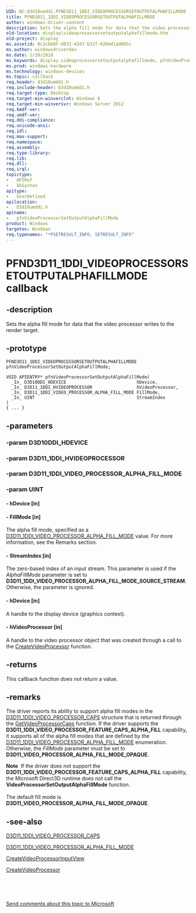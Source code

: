 ```yaml
---
UID: NC:d3d10umddi.PFND3D11_1DDI_VIDEOPROCESSORSETOUTPUTALPHAFILLMODE
title: PFND3D11_1DDI_VIDEOPROCESSORSETOUTPUTALPHAFILLMODE
author: windows-driver-content
description: Sets the alpha fill mode for data that the video processor writes to the render target.
old-location: display\videoprocessorsetoutputalphafillmode.htm
old-project: display
ms.assetid: 0c2cbb8f-d031-4267-b32f-620ed1ad065c
ms.author: windowsdriverdev
ms.date: 2/20/2018
ms.keywords: display.videoprocessorsetoutputalphafillmode, pfnVideoProcessorSetOutputAlphaFillMode callback function [Display Devices], pfnVideoProcessorSetOutputAlphaFillMode, PFND3D11_1DDI_VIDEOPROCESSORSETOUTPUTALPHAFILLMODE, PFND3D11_1DDI_VIDEOPROCESSORSETOUTPUTALPHAFILLMODE, d3d10umddi/pfnVideoProcessorSetOutputAlphaFillMode
ms.prod: windows-hardware
ms.technology: windows-devices
ms.topic: callback
req.header: d3d10umddi.h
req.include-header: D3d10umddi.h
req.target-type: Desktop
req.target-min-winverclnt: Windows 8
req.target-min-winversvr: Windows Server 2012
req.kmdf-ver: 
req.umdf-ver: 
req.ddi-compliance: 
req.unicode-ansi: 
req.idl: 
req.max-support: 
req.namespace: 
req.assembly: 
req.type-library: 
req.lib: 
req.dll: 
req.irql: 
topictype:
-	APIRef
-	kbSyntax
apitype:
-	UserDefined
apilocation:
-	D3d10umddi.h
apiname:
-	pfnVideoProcessorSetOutputAlphaFillMode
product: Windows
targetos: Windows
req.typenames: "*PSETRESULT_INFO, SETRESULT_INFO"
---
```


# PFND3D11_1DDI_VIDEOPROCESSORSETOUTPUTALPHAFILLMODE callback


## -description


Sets the alpha fill mode for data that the video processor writes to the render target.




## -prototype


````
PFND3D11_1DDI_VIDEOPROCESSORSETOUTPUTALPHAFILLMODE pfnVideoProcessorSetOutputAlphaFillMode;

VOID APIENTRY* pfnVideoProcessorSetOutputAlphaFillMode(
  _In_ D3D10DDI_HDEVICE                           hDevice,
  _In_ D3D11_1DDI_HVIDEOPROCESSOR                 hVideoProcessor,
  _In_ D3D11_1DDI_VIDEO_PROCESSOR_ALPHA_FILL_MODE FillMode,
  _In_ UINT                                       StreamIndex
)
{ ... }
````


## -parameters




### -param D3D10DDI_HDEVICE


### -param D3D11_1DDI_HVIDEOPROCESSOR


### -param D3D11_1DDI_VIDEO_PROCESSOR_ALPHA_FILL_MODE


### -param UINT








#### - hDevice [in]


#### - FillMode [in]

The alpha fill mode, specified as a <a href="..\d3d10umddi\ne-d3d10umddi-d3d11_1ddi_video_processor_alpha_fill_mode.md">D3D11_1DDI_VIDEO_PROCESSOR_ALPHA_FILL_MODE</a> value. For more information, see the Remarks section.


#### - StreamIndex [in]

The zero-based index of an input stream. This parameter is used if the <i>AlphaFillMode</i> parameter is set to <b>D3D11_1DDI_VIDEO_PROCESSOR_ALPHA_FILL_MODE_SOURCE_STREAM</b>. Otherwise, the parameter is ignored.




#### - hDevice [in]

A handle to the display device (graphics context).




#### - hVideoProcessor [in]

A handle to the video processor object that was created through a call to the <a href="..\d3d10umddi\nc-d3d10umddi-pfnd3d11_1ddi_createvideoprocessor.md">CreateVideoProcessor</a> function. 




## -returns



This callback function does not return a value.




## -remarks



The driver reports its ability to support alpha fill modes in the <a href="..\d3d10umddi\ns-d3d10umddi-d3d11_1ddi_video_processor_caps.md">D3D11_1DDI_VIDEO_PROCESSOR_CAPS</a> structure that is returned through the <a href="..\d3d10umddi\nc-d3d10umddi-pfnd3d11_1ddi_getvideoprocessorcaps.md">GetVideoProcessorCaps</a> function. If the driver supports the <b>D3D11_1DDI_VIDEO_PROCESSOR_FEATURE_CAPS_ALPHA_FILL</b> capability, it supports all of the alpha fill modes that are defined by the <a href="..\d3d10umddi\ne-d3d10umddi-d3d11_1ddi_video_processor_alpha_fill_mode.md">D3D11_1DDI_VIDEO_PROCESSOR_ALPHA_FILL_MODE</a> enumeration. Otherwise, the <i>FillMode</i> parameter must be set to <b>D3D11_VIDEO_PROCESSOR_ALPHA_FILL_MODE_OPAQUE</b>. 



<div class="alert"><b>Note</b>  If the driver does not support the <b>D3D11_1DDI_VIDEO_PROCESSOR_FEATURE_CAPS_ALPHA_FILL</b> capability, the Microsoft Direct3D runtime does not call the <b>VideoProcessorSetOutputAlphaFillMode</b> function.</div>
<div> </div>
The default fill mode is <b>D3D11_VIDEO_PROCESSOR_ALPHA_FILL_MODE_OPAQUE</b>.






## -see-also

<a href="..\d3d10umddi\ns-d3d10umddi-d3d11_1ddi_video_processor_caps.md">D3D11_1DDI_VIDEO_PROCESSOR_CAPS</a>



<a href="..\d3d10umddi\ne-d3d10umddi-d3d11_1ddi_video_processor_alpha_fill_mode.md">D3D11_1DDI_VIDEO_PROCESSOR_ALPHA_FILL_MODE</a>






<a href="..\d3d10umddi\nc-d3d10umddi-pfnd3d11_1ddi_createvideoprocessorinputview.md">CreateVideoProcessorInputView</a>



<a href="..\d3d10umddi\nc-d3d10umddi-pfnd3d11_1ddi_createvideoprocessor.md">CreateVideoProcessor</a>



 

 

<a href="mailto:wsddocfb@microsoft.com?subject=Documentation%20feedback [display\display]:%20PFND3D11_1DDI_VIDEOPROCESSORSETOUTPUTALPHAFILLMODE callback function%20 RELEASE:%20(2/20/2018)&amp;body=%0A%0APRIVACY STATEMENT%0A%0AWe use your feedback to improve the documentation. We don't use your email address for any other purpose, and we'll remove your email address from our system after the issue that you're reporting is fixed. While we're working to fix this issue, we might send you an email message to ask for more info. Later, we might also send you an email message to let you know that we've addressed your feedback.%0A%0AFor more info about Microsoft's privacy policy, see http://privacy.microsoft.com/en-us/default.aspx." title="Send comments about this topic to Microsoft">Send comments about this topic to Microsoft</a>

